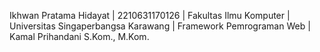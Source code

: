 Ikhwan Pratama Hidayat 
| 2210631170126
| Fakultas Ilmu Komputer
| Universitas Singaperbangsa Karawang
| Framework Pemrograman Web
| Kamal Prihandani S.Kom., M.Kom.
